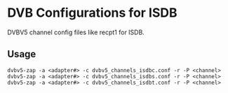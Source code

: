 # DVB Configurations for ISDB
DVBV5 channel config files like recpt1 for ISDB.

## Usage
```
dvbv5-zap -a <adapter#> -c dvbv5_channels_isdbc.conf -r -P <channel>
dvbv5-zap -a <adapter#> -c dvbv5_channels_isdbs.conf -r -P <channel>
dvbv5-zap -a <adapter#> -c dvbv5_channels_isdbt.conf -r -P <channel>
```
